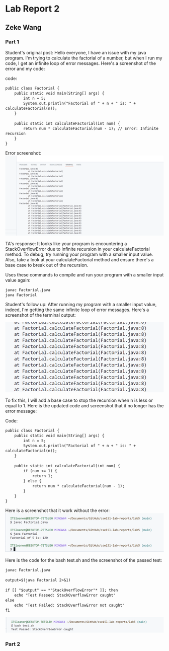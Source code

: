 # Lab Report  2
## Zeke Wang

### Part 1

Student's original post: 
Hello everyone, I have an issue with my java program. I'm trying to calculate the factorial of a number, but when I run my code, I get an infinite loop of error messages. Here's a screenshot of the error and my code: 

code: 
```
public class Factorial {
    public static void main(String[] args) {
        int n = 5;
        System.out.println("Factorial of " + n + " is: " + calculateFactorial(n));
    }

    public static int calculateFactorial(int num) {
        return num * calculateFactorial(num - 1); // Error: Infinite recursion
    }
}
```
Error screenshot: 
![Image](lab51.png)


TA's response: 
It looks like your program is encountering a StackOverflowError due to infinite recursion in your calculateFactorial method. To debug, try running your program with a smaller input value. Also, take a look at your calculateFactorial method and ensure there's a base case to break out of the recursion.

Uses these commands to compile and run your program with a smaller input value again: 
```
javac Factorial.java
java Factorial
```

Student's follow up: 
After running my program with a smaller input value, indeed, I'm getting the same infinite loop of error messages. Here's a screenshot of the terminal output:

![Image](lab52.png)

To fix this, I will add a base case to stop the recursion when n is less or equal to 1. Here is the updated code and screenshot that it no longer has the error message: 

Code:
```
public class Factorial {
    public static void main(String[] args) {
        int n = 5;
        System.out.println("Factorial of " + n + " is: " + calculateFactorial(n));
    }

    public static int calculateFactorial(int num) {
        if (num <= 1) {
            return 1;
        } else {
            return num * calculateFactorial(num - 1);
        }
    }
}
```

Here is a screenshot that it work without the error: 
![Image](lab53.png)

Here is the code for the bash test.sh and the screenshot of the passed test: 
```
javac Factorial.java

output=$(java Factorial 2>&1)

if [[ "$output" == *"StackOverflowError"* ]]; then
    echo "Test Passed: StackOverflowError caught"
else
    echo "Test Failed: StackOverflowError not caught"
fi
```

![Image](lab54.png)

### Part 2



